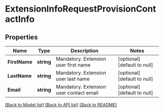 # ExtensionInfoRequestProvisionContactInfo

## Properties
Name | Type | Description | Notes
------------ | ------------- | ------------- | -------------
**FirstName** | **string** | Mandatory. Extension user first name | [optional] [default to null]
**LastName** | **string** | Mandatory. Extension user last name | [optional] [default to null]
**Email** | **string** | Mandatory. Extension user contact email | [optional] [default to null]

[[Back to Model list]](../README.md#documentation-for-models) [[Back to API list]](../README.md#documentation-for-api-endpoints) [[Back to README]](../README.md)


